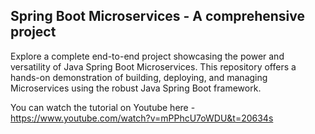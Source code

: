 ## Spring Boot Microservices - A comprehensive project

Explore a complete end-to-end project showcasing the power and versatility of Java Spring Boot Microservices. 
This repository offers a hands-on demonstration of building, deploying, and managing Microservices using the robust Java Spring Boot framework.

You can watch the tutorial on Youtube here - https://www.youtube.com/watch?v=mPPhcU7oWDU&t=20634s



